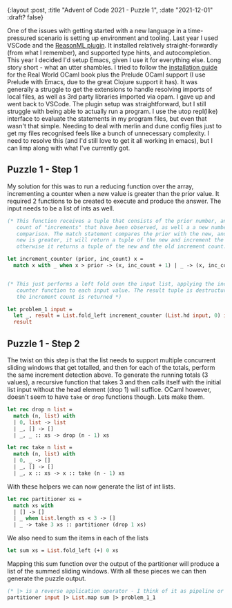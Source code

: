 {:layout :post, :title "Advent of Code 2021 - Puzzle 1", :date "2021-12-01" :draft? false}

One of the issues with getting started with a new language in a time-pressured scenario is setting up environment and tooling. Last year I used VSCode and the [ReasonML plugin](https://github.com/reasonml-editor/vscode-reasonml). It installed relatively straight-forwardly (from what I remember), and supported type hints, and autocompletion. This year I decided I'd setup Emacs, given I use it for everything else. Long story short - what an utter shambles. I tried to follow the [installation guide](https://dev.realworldocaml.org/install.html) for the Real World OCaml book plus the Prelude OCaml support (I use Prelude with Emacs, due to the great Clojure support it has). It was generally a struggle to get the extensions to handle resolving imports of local files, as well as 3rd party libraries imported via opam. I gave up and went back to VSCode. The plugin setup was straightforward, but I still struggle with being able to actually run a program. I use the utop repl(like) interface to evaluate the statements in my program files, but even that wasn't that simple. Needing to deal with merlin and dune config files just to get my files recognised feels like a bunch of unnecessary complexity. I need to resolve this (and I'd still love to get it all working in emacs), but I can limp along with what I've currently got.

## Puzzle 1 - Step 1

My solution for this was to run a reducing function over the array, incrementing a counter when a new value is greater than the prior value. It required 2 functions to be created to execute and produce the answer. The input needs to be a list of ints as well.

``` ocaml
(* This function receives a tuple that consists of the prior number, and the
   count of "increments" that have been observed, as well a a new number for
   comparison. The match statement compares the prior with the new, and if the
   new is greater, it will return a tuple of the new and increment the count,
   otherwise it returns a tuple of the new and the old increment count. *)

let increment_counter (prior, inc_count) x =
  match x with _ when x > prior -> (x, inc_count + 1) | _ -> (x, inc_count)


(* This just performs a left fold oven the input list, applying the increment
   counter function to each input value. The result tuple is destructured and
   the increment count is returned *)

let problem_1 input =
  let _, result = List.fold_left increment_counter (List.hd input, 0) input in
  result
```

## Puzzle 1 - Step 2

The twist on this step is that the list needs to support multiple concurrent sliding windows that get totalled, and then for each of the totals, perform the same increment detection above. To generate the running totals (3 values), a recursive function that takes 3 and then calls itself with the initial list input without the head element (drop 1) will suffice. OCaml however, doesn't seem to have `take` or `drop` functions though. Lets make them.

``` ocaml
let rec drop n list =
  match (n, list) with
  | 0, list -> list
  | _, [] -> []
  | _, _ :: xs -> drop (n - 1) xs

let rec take n list =
  match (n, list) with
  | 0, _ -> []
  | _, [] -> []
  | _, x :: xs -> x :: take (n - 1) xs
```

With these helpers we can now generate the list of int lists.

``` ocaml
let rec partitioner xs =
  match xs with
  | [] -> []
  | _ when List.length xs < 3 -> []
  | _ -> take 3 xs :: partitioner (drop 1 xs)
```

We also need to sum the items in each of the lists

``` ocaml
let sum xs = List.fold_left (+) 0 xs
```

Mapping this sum function over the output of the partitioner will produce a list of the summed sliding windows. With all these pieces we can then generate the puzzle output.

``` ocaml
(* |> is a reverse application operator - I think of it as pipeline or threading *)
partitioner input |> List.map sum |> problem_1_1
```

